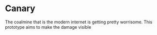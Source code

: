 # Canary

The coalmine that is the modern internet is getting pretty worrisome. This prototype aims to make the damage visible
